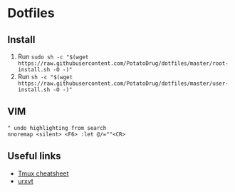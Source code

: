 # Dotfiles

## Install

1. Run `sudo sh -c "$(wget https://raw.githubusercontent.com/PotatoDrug/dotfiles/master/root-install.sh -O -)"`
2. Run `sh -c "$(wget https://raw.githubusercontent.com/PotatoDrug/dotfiles/master/user-install.sh -O -)"`

## VIM
```
" undo highlighting from search
nnoremap <silent> <F6> :let @/=""<CR>
```

## Useful links

- [Tmux cheatsheet](https://gist.github.com/MohamedAlaa/2961058)
- [urxvt](https://github.com/bookercodes/awesome-urxvt)